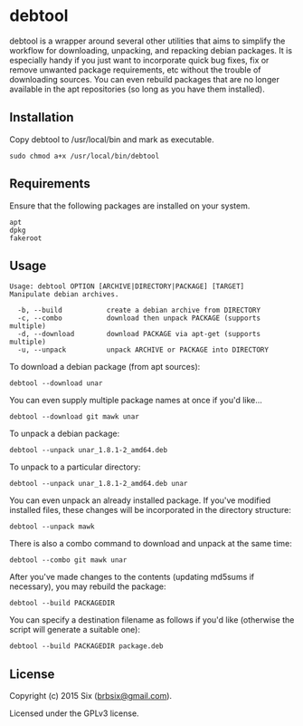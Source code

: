 # debtool

debtool is a wrapper around several other utilities that aims to simplify the workflow for downloading, unpacking, and repacking debian packages. It is especially handy if you just want to incorporate quick bug fixes, fix or remove unwanted package requirements, etc without the trouble of downloading sources. You can even rebuild packages that are no longer available in the apt repositories (so long as you have them installed).


Installation
------------

Copy debtool to /usr/local/bin and mark as executable.
   
    sudo chmod a+x /usr/local/bin/debtool

Requirements
------------

Ensure that the following packages are installed on your system.

    apt
    dpkg
    fakeroot

Usage
-----

    Usage: debtool OPTION [ARCHIVE|DIRECTORY|PACKAGE] [TARGET]
    Manipulate debian archives.

      -b, --build           create a debian archive from DIRECTORY
      -c, --combo           download then unpack PACKAGE (supports multiple)
      -d, --download        download PACKAGE via apt-get (supports multiple)
      -u, --unpack          unpack ARCHIVE or PACKAGE into DIRECTORY

To download a debian package (from apt sources):

    debtool --download unar

You can even supply multiple package names at once if you'd like...

    debtool --download git mawk unar

To unpack a debian package:

    debtool --unpack unar_1.8.1-2_amd64.deb

To unpack to a particular directory:

    debtool --unpack unar_1.8.1-2_amd64.deb unar

You can even unpack an already installed package. If you've modified installed files, these changes will be incorporated in the directory structure:

    debtool --unpack mawk

There is also a combo command to download and unpack at the same time:

    debtool --combo git mawk unar

After you've made changes to the contents (updating md5sums if necessary), you may rebuild the package:

    debtool --build PACKAGEDIR

You can specify a destination filename as follows if you'd like (otherwise the script will generate a suitable one):

    debtool --build PACKAGEDIR package.deb

License
-------

Copyright (c) 2015 Six (brbsix@gmail.com).

Licensed under the GPLv3 license.
